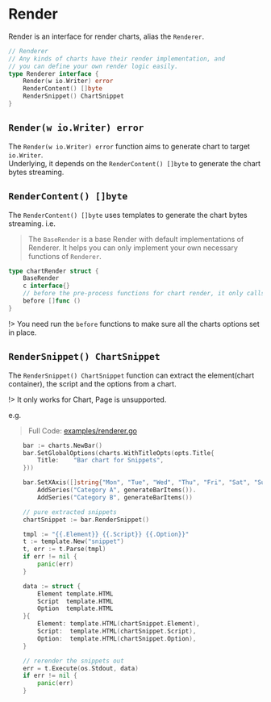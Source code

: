 # Render

Render is an interface for render charts, alias the `Renderer`.

```go
// Renderer
// Any kinds of charts have their render implementation, and
// you can define your own render logic easily.
type Renderer interface {
    Render(w io.Writer) error
    RenderContent() []byte
    RenderSnippet() ChartSnippet
}
```

## `Render(w io.Writer) error`

The `Render(w io.Writer) error` function aims to generate chart to target `io.Writer`.  
Underlying, it depends on the `RenderContent() []byte` to generate the chart bytes streaming.

## `RenderContent() []byte`

The `RenderContent() []byte` uses templates to generate the chart bytes streaming.
i.e.
> The `BaseRender` is a base Render with default implementations of Renderer.
> It helps you can only implement your own necessary functions of `Renderer`.

```go
type chartRender struct {
    BaseRender
    c interface{}
    // before the pre-process functions for chart render, it only calls once to support multi renders
    before []func ()
}

```

!> You need run the `before` functions to make sure all the charts options set in place.

## `RenderSnippet() ChartSnippet`

The `RenderSnippet() ChartSnippet` function can extract the element(chart container), the script
and the options from a chart.

!> It only works for Chart, Page is unsupported.

e.g.
> Full Code: [examples/renderer.go](https://github.com/go-echarts/examples/blob/master/examples/renderer.go)
```go
	bar := charts.NewBar()
	bar.SetGlobalOptions(charts.WithTitleOpts(opts.Title{
		Title:    "Bar chart for Snippets",
	}))

	bar.SetXAxis([]string{"Mon", "Tue", "Wed", "Thu", "Fri", "Sat", "Sun"}).
		AddSeries("Category A", generateBarItems()).
		AddSeries("Category B", generateBarItems())

	// pure extracted snippets
	chartSnippet := bar.RenderSnippet()

	tmpl := "{{.Element}} {{.Script}} {{.Option}}"
	t := template.New("snippet")
	t, err := t.Parse(tmpl)
	if err != nil {
		panic(err)
	}

	data := struct {
		Element template.HTML
		Script  template.HTML
		Option  template.HTML
	}{
		Element: template.HTML(chartSnippet.Element),
		Script:  template.HTML(chartSnippet.Script),
		Option:  template.HTML(chartSnippet.Option),
	}

	// rerender the snippets out
	err = t.Execute(os.Stdout, data)
	if err != nil {
		panic(err)
	}

```

